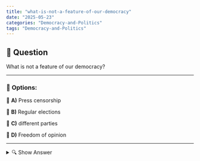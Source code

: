 ```yaml
---
title: "what-is-not-a-feature-of-our-democracy"
date: "2025-05-23"
categories: "Democracy-and-Politics"
tags: "Democracy-and-Politics"
---
```


## 📌 **Question**

What is not a feature of our democracy?



---

### 📝 **Options:**

🔘 **A)** Press censorship

🔘 **B)** Regular elections

🔘 **C)** different parties

🔘 **D)** Freedom of opinion

---

<details>
  <summary>🔍 Show Answer</summary>

  <p>
💡  <b>Correct Answer:</b>  a
  </p>
  <p>
    📖<b>Explanation:</b>
    
  </p>
</details>
